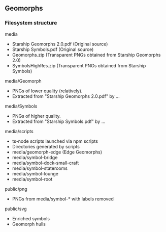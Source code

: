 ## Geomorphs

### Filesystem structure

media
- Starship Geomorphs 2.0.pdf (Original source)
- Starship Symbols.pdf (Original source)
- Geomorphs.zip (Transparent PNGs obtained from Starship Geomorphs 2.0)
- SymbolsHighRes.zip (Transparent PNGs obtained from Starship Symbols)

media/Geomorph
- PNGs of lower quality (relatively).
- Extracted from "Starship Geomorphs 2.0.pdf" by ... 

media/Symbols
- PNGs of higher quality.
- Extracted from "Starship Symbols.pdf" by ... 

media/scripts
- ts-node scripts launched via npm scripts
- Directories generated by scripts
- media/geomorph-edge (Edge Geomorphs)
- media/symbol-bridge
- media/symbol-dock-small-craft
- media/symbol-staterooms
- media/symbol-lounge
- media/symbol-root

public/png
- PNGs from media/symbol-* with labels removed

public/svg
- Enriched symbols
- Geomorph hulls

<div
  class="tabs"
  name="geomorph-101"
  enabled="false"
  height="400"
  tabs="[
    { key: 'component', filepath: 'example/GeomorphDemo' },
  ]"
></div>
